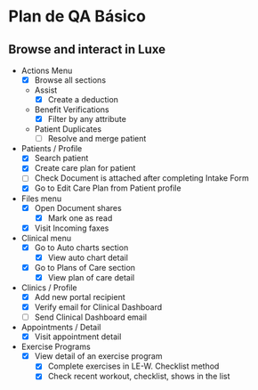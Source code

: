 # Plan de QA Básico

## Browse and interact in Luxe

- Actions Menu
	- [x] Browse all sections
	- Assist
		- [x] Create a deduction
	- Benefit Verifications
		-  [x]  Filter by any attribute
	- Patient Duplicates
		- [ ] Resolve and merge patient 
- Patients / Profile
	- [x] Search patient
	- [x] Create care plan for patient
	- [ ] Check Document is attached after completing Intake Form
	- [x] Go to Edit Care Plan from Patient profile
- Files menu
	- [x] Open Document shares
		- [x] Mark one as read
	- [x] Visit Incoming faxes
- Clinical menu
	- [x] Go to Auto charts section
		- [x] View auto chart detail
	- [x] Go to Plans of Care section
		- [x] View plan of care detail
- Clinics / Profile
	- [x] Add new portal recipient
	- [x] Verify email for Clinical Dashboard
	- [ ] Send Clinical Dashboard email
- Appointments / Detail
	- [x] Visit appointment detail
- Exercise Programs
	- [x] View detail of an exercise program
		- [x] Complete exercises in LE-W. Checklist method
		- [x] Check recent workout, checklist, shows in the list